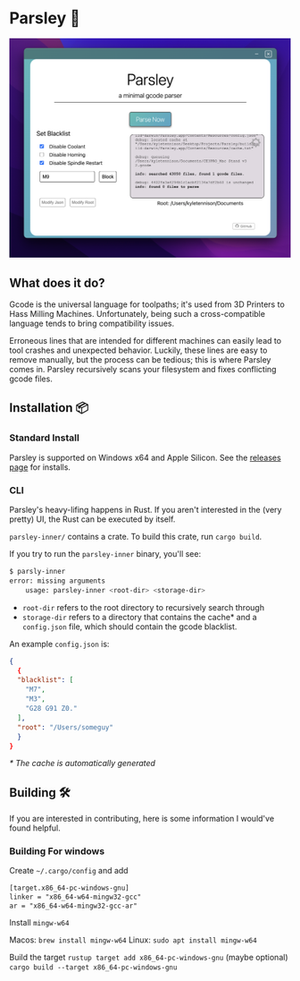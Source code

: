 # Parsley 🍃

![Sample Image](misc/general-screnshot.png)

## What does it do?

Gcode is the universal language for toolpaths; it's used from 3D Printers to Hass Milling Machines. Unfortunately, being such a cross-compatible language tends to bring compatibility issues.

Erroneous lines that are intended for different machines can easily lead to tool crashes and unexpected behavior. Luckily, these lines are easy to remove manually, but the process can be tedious; this is where Parsley comes in. Parsley recursively scans your filesystem and fixes conflicting gcode files.

## Installation 📦

### Standard Install

Parsley is supported on Windows x64 and Apple Silicon. See the [releases page]() for installs.

### CLI

Parsley's heavy-lifing happens in Rust. If you aren't interested in the (very pretty) UI, the Rust can be executed by itself.

`parsley-inner/` contains a crate. To build this crate, run `cargo build`.

If you try to run the `parsley-inner` binary, you'll see:

```bash
$ parsly-inner
error: missing arguments
    usage: parsley-inner <root-dir> <storage-dir>
```

- `root-dir` refers to the root directory to recursively search through
- `storage-dir` refers to a directory that contains the cache\* and a `config.json` file, which should contain the gcode blacklist.

An example `config.json` is:

```json
{
  {
  "blacklist": [
    "M7",
    "M3",
    "G28 G91 Z0."
  ],
  "root": "/Users/someguy"
  }
}
```

_\* The cache is automatically generated_

## Building 🛠️

If you are interested in contributing, here is some information I would've found helpful.

### Building For windows

Create `~/.cargo/config` and add

```
[target.x86_64-pc-windows-gnu]
linker = "x86_64-w64-mingw32-gcc"
ar = "x86_64-w64-mingw32-gcc-ar"
```

Install `mingw-w64`

Macos: `brew install mingw-w64`
Linux: `sudo apt install mingw-w64`

Build the target
`rustup target add x86_64-pc-windows-gnu` (maybe optional)
`cargo build --target x86_64-pc-windows-gnu`
